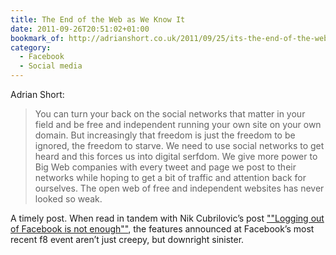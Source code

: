 ```yaml
---
title: The End of the Web as We Know It
date: 2011-09-26T20:51:02+01:00
bookmark_of: http://adrianshort.co.uk/2011/09/25/its-the-end-of-the-web-as-we-know-it/
category:
  - Facebook
  - Social media
---
```

Adrian Short:

> You can turn your back on the social networks that matter in your field and be free and independent running your own site on your own domain. But increasingly that freedom is just the freedom to be ignored, the freedom to starve. We need to use social networks to get heard and this forces us into digital serfdom. We give more power to Big Web companies with every tweet and page we post to their networks while hoping to get a bit of traffic and attention back for ourselves. The open web of free and independent websites has never looked so weak.

A timely post. When read in tandem with Nik Cubrilovic’s post [""Logging out of Facebook is not enough""][1], the features announced at Facebook’s most recent f8 event aren’t just creepy, but downright sinister.

[1]: http://nikcub.appspot.com/logging-out-of-facebook-is-not-enough
